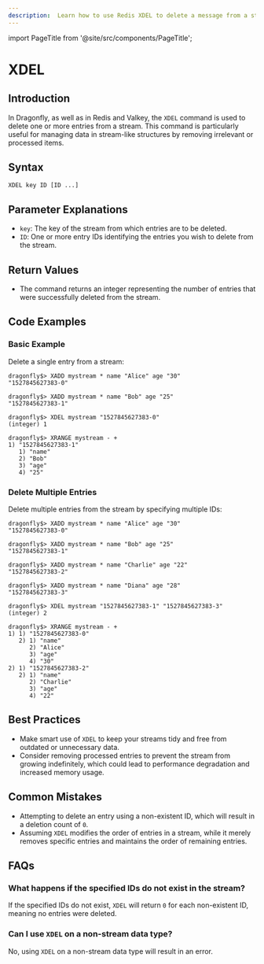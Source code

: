 ```yaml
---
description:  Learn how to use Redis XDEL to delete a message from a stream.
---
```


import PageTitle from '@site/src/components/PageTitle';

# XDEL

<PageTitle title="Redis XDEL Command (Documentation) | Dragonfly" />

## Introduction

In Dragonfly, as well as in Redis and Valkey, the `XDEL` command is used to delete one or more entries from a stream.
This command is particularly useful for managing data in stream-like structures by removing irrelevant or processed items.

## Syntax

```shell
XDEL key ID [ID ...]
```

## Parameter Explanations

- `key`: The key of the stream from which entries are to be deleted.
- `ID`: One or more entry IDs identifying the entries you wish to delete from the stream.

## Return Values

- The command returns an integer representing the number of entries that were successfully deleted from the stream.

## Code Examples

### Basic Example

Delete a single entry from a stream:

```shell
dragonfly$> XADD mystream * name "Alice" age "30"
"1527845627383-0"

dragonfly$> XADD mystream * name "Bob" age "25"
"1527845627383-1"

dragonfly$> XDEL mystream "1527845627383-0"
(integer) 1

dragonfly$> XRANGE mystream - +
1) "1527845627383-1"
   1) "name"
   2) "Bob"
   3) "age"
   4) "25"
```

### Delete Multiple Entries

Delete multiple entries from the stream by specifying multiple IDs:

```shell
dragonfly$> XADD mystream * name "Alice" age "30"
"1527845627383-0"

dragonfly$> XADD mystream * name "Bob" age "25"
"1527845627383-1"

dragonfly$> XADD mystream * name "Charlie" age "22"
"1527845627383-2"

dragonfly$> XADD mystream * name "Diana" age "28"
"1527845627383-3"

dragonfly$> XDEL mystream "1527845627383-1" "1527845627383-3"
(integer) 2

dragonfly$> XRANGE mystream - +
1) 1) "1527845627383-0"
   2) 1) "name"
      2) "Alice"
      3) "age"
      4) "30"
2) 1) "1527845627383-2"
   2) 1) "name"
      2) "Charlie"
      3) "age"
      4) "22"
```

## Best Practices

- Make smart use of `XDEL` to keep your streams tidy and free from outdated or unnecessary data.
- Consider removing processed entries to prevent the stream from growing indefinitely, which could lead to performance degradation and increased memory usage.

## Common Mistakes

- Attempting to delete an entry using a non-existent ID, which will result in a deletion count of `0`.
- Assuming `XDEL` modifies the order of entries in a stream, while it merely removes specific entries and maintains the order of remaining entries.

## FAQs

### What happens if the specified IDs do not exist in the stream?

If the specified IDs do not exist, `XDEL` will return `0` for each non-existent ID, meaning no entries were deleted.

### Can I use `XDEL` on a non-stream data type?

No, using `XDEL` on a non-stream data type will result in an error.
